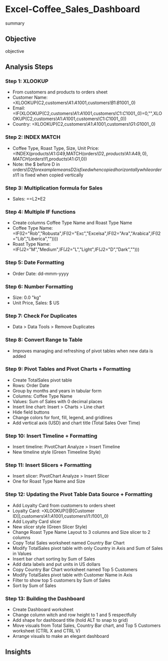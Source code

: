 # Excel-Coffee_Sales_Dashboard

summary

## Objective

objective

## Analysis Steps

### Step 1: XLOOKUP

- From customers and products to orders sheet
- Customer Name: =XLOOKUP(C2,customers!$A$1:$A$1001,customers!$B$1:$B$1001,,0)
- Email: =IF(XLOOKUP(C2,customers!$A$1:$A$1001,customers!$C$1:$C$1001,,0)=0,"",XLOOKUP(C2,customers!$A$1:$A$1001,customers!$C$1:$C$1001,,0))
- Country: =XLOOKUP(C2,customers!$A$1:$A$1001,customers!$G$1:$G$1001,,0)

### Step 2: INDEX MATCH

- Coffee Type, Roast Type, Size, Unit Price: =INDEX(products!$A$1:$G$49,MATCH(orders!$D2,products!$A$1:$A$49,0),MATCH(orders!I$1,products!$A$1:$G$1,0))
- Note: the $ before D in orders!$D2 for example means D2 is fixed when copied horizontally while orders!I$1 is fixed when copied vertically

### Step 3: Multiplication formula for Sales

- Sales: ==L2*E2

### Step 4: Multiple IF functions

- Create columns Coffee Type Name and Roast Type Name
- Coffee Type Name: =IF(I2="Rob","Robusta",IF(I2="Exc","Excelsa",IF(I2="Ara","Arabica",IF(I2="Lib","Liberica",""))))
- Roast Type Name: =IF(J2="M","Medium",IF(J2="L","Light",IF(J2="D","Dark","")))

### Step 5: Date Formatting

- Order Date: dd-mmm-yyyy

### Step 6: Number Formatting

- Size: 0.0 "kg"
- Unit Price, Sales: $ US

### Step 7: Check For Duplicates

- Data > Data Tools > Remove Duplicates

### Step 8: Convert Range to Table

- Improves managing and refreshing of pivot tables when new data is added

### Step 9: Pivot Tables and Pivot Charts + Formatting

- Create TotalSales pivot table
- Rows: Order Date
- Group by months and years in tabular form
- Columns: Coffee Type Name
- Values: Sum of Sales with 0 decimal places
- Insert line chart: Insert > Charts > Line chart
- Hide field buttons
- Change colors for font, fill, legend, and gridlines
- Add vertical axis (USD) and chart title (Total Sales Over Time)

### Step 10: Insert Timeline + Formatting

- Insert timeline: PivotChart Analyze > Insert Timeline
- New timeline style (Green Timeeline Style)

### Step 11: Insert Slicers + Formatting

- Insert slicer: PivotChart Analyze > Insert Slicer
- One for Roast Type Name and Size

### Step 12: Updating the Pivot Table Data Source + Formatting

- Add Loyalty Card from customers to orders sheet
- Loyalty Card: =XLOOKUP([@[Customer ID]],customers!$A$1:$A$1001,customers!$I$1:$I$1001,,0)
- Add Loyalty Card slicer
- New slicer style (Green Slicer Style)
- Change Roast Type Name Layout to 3 columns and Size slicer to 2 columns
- Copy Total Sales worksheet named Country Bar Chart
- Modify TotalSales pivot table with only Country in Axis and Sum of Sales in Values
- Insert bar chart sorting by Sum of Sales
- Add data labels and put units in US dollars
- Copy Country Bar Chart worksheet named Top 5 Customers
- Modify TotalSales pivot table with Customer Name in Axis
- Filter to show top 5 customers by Sum of Sales
- Sort by Sum of Sales

### Step 13: Building the Dashboard

- Create Dashboard worksheet
- Change column witch and row height to 1 and 5 respectfully
- Add shape for dashboard title (hold ALT to snap to grid)
- Move visuals from Total Sales, Country Bar chart, and Top 5 Customers worksheet (CTRL X and CTRL V)
- Arrange visuals to make an elegant dashboard

## Insights








